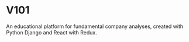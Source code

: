 # V101
An educational platform for fundamental company analyses, created with Python Django and React with Redux.
